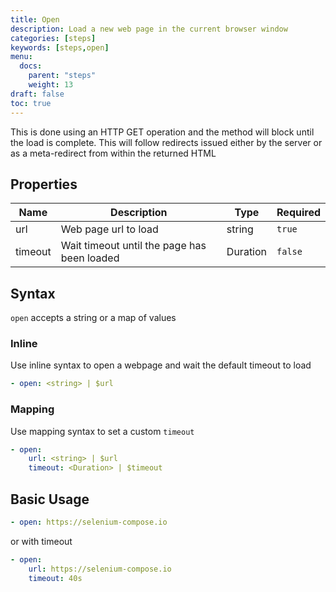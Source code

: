 ```yaml
---
title: Open
description: Load a new web page in the current browser window
categories: [steps]
keywords: [steps,open]
menu:
  docs:
    parent: "steps"
    weight: 13
draft: false
toc: true
---
```


This is done using an HTTP GET operation and the method will block until the load is complete.
This will follow redirects issued either by the server or as a meta-redirect from within the returned HTML

## Properties

Name|Description|Type|Required
---|---|---|---
url|Web page url to load|string|`true`
timeout|Wait timeout until the page has been loaded|Duration|`false`

## Syntax

`open` accepts a string or a map of values

### Inline

Use inline syntax to open a webpage and wait the default timeout to load

```yaml
- open: <string> | $url
```

### Mapping

Use mapping syntax to set a custom `timeout`

```yaml
- open:
    url: <string> | $url
    timeout: <Duration> | $timeout
```

## Basic Usage

```yaml
- open: https://selenium-compose.io
```

or with timeout

```yaml
- open:
    url: https://selenium-compose.io
    timeout: 40s
```
